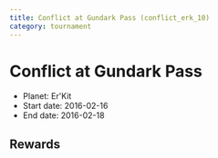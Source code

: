 ```yaml
---
title: Conflict at Gundark Pass (conflict_erk_10)
category: tournament
---
```

# Conflict at Gundark Pass

  * Planet: Er'Kit
  * Start date: 2016-02-16
  * End date: 2016-02-18

## Rewards

